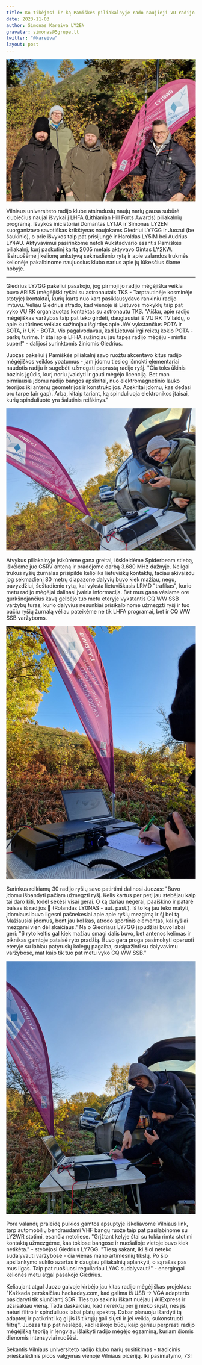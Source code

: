 ```yaml
---
title: Ko tikėjosi ir ką Pamiškės piliakalnyje rado naujieji VU radijo klubo nariai?
date: 2023-11-03
author: Simonas Kareiva LY2EN
gravatar: simonas@5grupe.lt
twitter: "@kareiva"
layout: post
---
```


![VU radijo klubo nariai aktyvuoja piliakalnį VI-22](/assets/vi-22/vi-22-1.jpeg)

Vilniaus universiteto radijo klube atsiradusių naujų narių gausa subūrė klubiečius naujai išvykai į LHFA (Lithianian Hill Forts Awards) piliakalnių programą. Išvykos iniciatoriai Domantas LY1JA ir Simonas LY2EN suorganizavo savotiškas krikštynas naujokams Giedriui LY7GG ir Juozui (be šaukinio), o prie išvykos taip pat prisijungė ir Haroldas LY5IM bei Audrius LY4AU. Aktyvavimui pasirinkome netoli Aukštadvario esantis Pamiškės piliakalnį, kurį paskutinį kartą 2005 metais aktyvavo Gintas LY2KW. Išsiruošėme į kelionę ankstyvą sekmadienio rytą ir apie valandos trukmės kelionėje pakalbinome naujuosius klubo narius apie jų lūkesčius šiame hobyje.

---

Giedrius LY7GG pakeliui pasakojo, jog pirmoji jo radijo mėgėjiška veikla buvo ARISS (mėgėjiški ryšiai su astronautais TKS - Tarptautinėje kosminėje stotyje) kontaktai, kurių karts nuo kart pasiklausydavo rankiniu radijo imtuvu. Vėliau Giedrius atrado, kad vienoje iš Lietuvos mokyklų taip pat vyko VU RK organizuotas kontaktas su astronautu TKS. "Aišku, apie radijo mėgėjiškas varžybas taip pat teko girdėti, daugiausiai iš VU RK TV laidų, o apie kultūrines veiklas sužinojau išgirdęs apie JAV vykstančius POTA ir SOTA, ir UK - BOTA. Vis pagalvodavau, kad Lietuvai irgi reiktų kokio POTA - parkų turime. Ir štai apie LFHA sužinojau jau tapęs radijo mėgėju - mintis super!" - dalijosi surinktomis žiniomis Giedrius.

Juozas pakeliui į Pamiškės piliakalnį savo ruožtu akcentavo kitus radijo mėgėjiškos veiklos ypatumus - jam įdomu tiesiog išmokti elementariai naudotis radiju ir sugebėti užmegzti paprastą radijo ryšį. "Čia toks ūkinis bazinis įgūdis, kurį noriu įvaldyti ir gauti mėgėjo licenciją. Bet man pirmiausia įdomu radijo bangos apskritai, nuo elektromagnetinio lauko teorijos iki antenų geometrijos ir konstrukcijos. Apskritai įdomu, kas dedasi oro tarpe (air gap). Arba, kitaip tariant, ką spinduliuoja elektronikos įtaisai, kurių spinduliuotė yra šalutinis reiškinys."

![VU radijo klubo nariai aktyvuoja piliakalnį VI-22](/assets/vi-22/vi-22-2.jpeg)

Atvykus piliakalnyje įsikūrėme gana greitai, išskleidėme Spiderbeam stiebą, iškėlėme juo G5RV anteną ir pradėjome darbą 3.680 MHz dažnyje. Neilgai trukus ryšių žurnalas prisipildė keliolika lietuviškų kontaktų, tačiau akivaizdu jog sekmadienį 80 metrų diapazone dalyvių buvo kiek mažiau, negu, pavyzdžiui, šeštadienio rytą, kai vyksta lietuviškasis LRMD "trafikas", kurio metu radijo mėgėjai  dalinasi įvairia informacija. Bet mus gana vėsiame ore gurkšnojančius kavą gelbėjo tuo metu eteryje vykstantis CQ WW SSB varžybų turas, kurio dalyvius nesunkiai prisikalbinome užmegzti ryšį ir tuo pačiu ryšių žurnalą vėliau pateikėme ne tik LHFA programai, bet ir CQ WW SSB varžyboms.

![VU radijo klubo nariai aktyvuoja piliakalnį VI-22](/assets/vi-22/vi-22-3.jpeg)

Surinkus reikiamų 30 radijo ryšių savo patirtimi dalinosi Juozas: "Buvo įdomu išbandyti pačiam užmegzti ryšį. Kelis kartus per petį jau stebėjau kaip tai daro kiti, todėl sekėsi visai gerai. O ką dariau negerai, paaiškino ir patarė balsas iš radijos 🙂 (Rolandas LY0NAS - aut. past.). Iš to ką jau teko matyti, įdomiausi buvo ilgesni pašnekesiai apie apie ryšių mezgimą ir šį bei tą. Mažiausiai įdomus, bent jau kol kas, atrodo sportinis elementas, kai ryšiai mezgami vien dėl skaičiaus." Na o Giedriaus LY7GG įspūdžiai buvo labai geri: "6 ryto keltis gal kiek mažiau smagi dalis buvo, bet antenos kelimas ir piknikas gamtoje pataisė ryto pradžią. Buvo gera proga pasimokyti operuoti eteryje su labiau patyrusių kolegų pagalba, susipažinti su dalyvavimu varžybose, mat kaip tik tuo pat metu vyko CQ WW SSB."

![VU radijo klubo nariai aktyvuoja piliakalnį VI-22](/assets/vi-22/vi-22-4.jpeg)

Pora valandų praleidę puikios gamtos apsuptyje iškeliavome Vilniaus link, tarp automobilių bendraudami VHF bangų ruože taip pat pasilabinome su LY2WR stotimi, esančia netoliese. "Grįžtant kelyje štai su tokia rimta stotimi kontaktą užmezgėme, kas tokiose bangose ir nuošalioje vietoje buvo kiek netikėta." - stebėjosi Giedrius LY7GG. "Tiesą sakant, iki šiol neteko sudalyvauti varžybose - čia vienas mano artimesnių tikslų. Po šio apsilankymo sukilo azartas ir daugiau piliakalnių aplankyti, o sąrašas pas mus ilgas. Taip pat ruošiuosi reguliariau LYAC sudalyvauti!" - energingai kelionės metu atgal pasakojo Giedrius.

Keliaujant atgal Juozo galvoje kirbėjo jau kitas radijo mėgėjiškas projektas: "Kažkada perskaičiau hackaday.com, kad galima iš USB -> VGA adapterio pasidaryti tik siunčiantį SDR. Ties tuo sakiniu iškart nuėjau į AliExpress ir užsisakiau vieną. Tada daskaičiau, kad nereiktų per jį nieko siųsti, nes jis neturi filtro ir spinduliuos labai platų spektrą. Dabar planuoju išardyti tą adapterį ir patikrinti ką gi jis iš tikrųjų gali siųsti ir jei veikia, sukonstruoti filtrą". Juozas taip pat neslėpė, kad ieškojo būdų kaip geriau perprasti radijo mėgėjišką teoriją ir lengviau išlaikyti radijo mėgėjo egzaminą, kuriam šiomis dienomis intensyviai ruošėsi.

Sekantis Vilniaus universiteto radijo klubo narių susitikimas - tradicinis prieškalėdinis picos valgymas vienoje Vilniaus picerijų. Iki pasimatymo, 73!